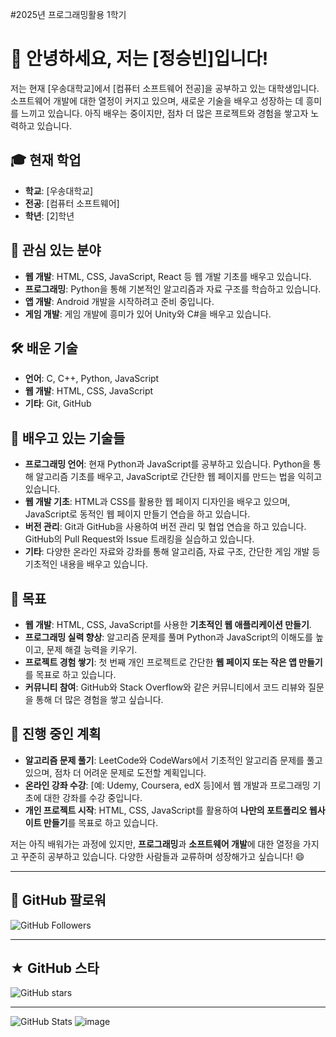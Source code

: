 #2025년 프로그래밍활용 1학기

# 👋 안녕하세요, 저는 [정승빈]입니다!
저는 현재 [우송대학교]에서 [컴퓨터 소프트웨어 전공]을 공부하고 있는 대학생입니다. 소프트웨어 개발에 대한 열정이 커지고 있으며, 새로운 기술을 배우고 성장하는 데 흥미를 느끼고 있습니다. 아직 배우는 중이지만, 점차 더 많은 프로젝트와 경험을 쌓고자 노력하고 있습니다.

## 🎓 현재 학업
- **학교**: [우송대학교]
- **전공**: [컴퓨터 소프트웨어]
- **학년**: [2]학년

## 💬 관심 있는 분야
- **웹 개발**: HTML, CSS, JavaScript, React 등 웹 개발 기초를 배우고 있습니다.
- **프로그래밍**: Python을 통해 기본적인 알고리즘과 자료 구조를 학습하고 있습니다.
- **앱 개발**: Android 개발을 시작하려고 준비 중입니다.
- **게임 개발**: 게임 개발에 흥미가 있어 Unity와 C#을 배우고 있습니다.

## 🛠️ 배운 기술
- **언어**: C, C++, Python, JavaScript
- **웹 개발**: HTML, CSS, JavaScript
- **기타**: Git, GitHub
  
## 🚀 배우고 있는 기술들
- **프로그래밍 언어**: 현재 Python과 JavaScript를 공부하고 있습니다. Python을 통해 알고리즘 기초를 배우고, JavaScript로 간단한 웹 페이지를 만드는 법을 익히고 있습니다.
- **웹 개발 기초**: HTML과 CSS를 활용한 웹 페이지 디자인을 배우고 있으며, JavaScript로 동적인 웹 페이지 만들기 연습을 하고 있습니다.
- **버전 관리**: Git과 GitHub을 사용하여 버전 관리 및 협업 연습을 하고 있습니다. GitHub의 Pull Request와 Issue 트래킹을 실습하고 있습니다.
- **기타**: 다양한 온라인 자료와 강좌를 통해 알고리즘, 자료 구조, 간단한 게임 개발 등 기초적인 내용을 배우고 있습니다.

## 📅 목표
- **웹 개발**: HTML, CSS, JavaScript를 사용한 **기초적인 웹 애플리케이션 만들기**.
- **프로그래밍 실력 향상**: 알고리즘 문제를 풀며 Python과 JavaScript의 이해도를 높이고, 문제 해결 능력을 키우기.
- **프로젝트 경험 쌓기**: 첫 번째 개인 프로젝트로 간단한 **웹 페이지 또는 작은 앱 만들기**를 목표로 하고 있습니다.
- **커뮤니티 참여**: GitHub와 Stack Overflow와 같은 커뮤니티에서 코드 리뷰와 질문을 통해 더 많은 경험을 쌓고 싶습니다.

## 🔄 진행 중인 계획
- **알고리즘 문제 풀기**: LeetCode와 CodeWars에서 기초적인 알고리즘 문제를 풀고 있으며, 점차 더 어려운 문제로 도전할 계획입니다.
- **온라인 강좌 수강**: [예: Udemy, Coursera, edX 등]에서 웹 개발과 프로그래밍 기초에 대한 강좌를 수강 중입니다.
- **개인 프로젝트 시작**: HTML, CSS, JavaScript를 활용하여 **나만의 포트폴리오 웹사이트 만들기**를 목표로 하고 있습니다.

저는 아직 배워가는 과정에 있지만, **프로그래밍**과 **소프트웨어 개발**에 대한 열정을 가지고 꾸준히 공부하고 있습니다. 다양한 사람들과 교류하며 성장해가고 싶습니다! 😄

---

## 📢 GitHub 팔로워
![GitHub Followers](https://img.shields.io/github/followers/Jung-sb?style=social)

---

## ★ GitHub 스타
![GitHub stars](https://img.shields.io/github/stars/Jung-sb/Jung-sb?style=social)

---

![GitHub Stats](https://github-readme-stats.vercel.app/api?Jung-sb=Jung-sb1&show_icons=true&theme=radical)
![image](https://github.com/user-attachments/assets/a437cc8a-3e06-4ec1-91f7-c22bc1ab56da)




<!---
Jung-sb/Jung-sb is a ✨ special ✨ repository because its `README.md` (this file) appears on your GitHub profile.
You can click the Preview link to take a look at your changes.
--->
